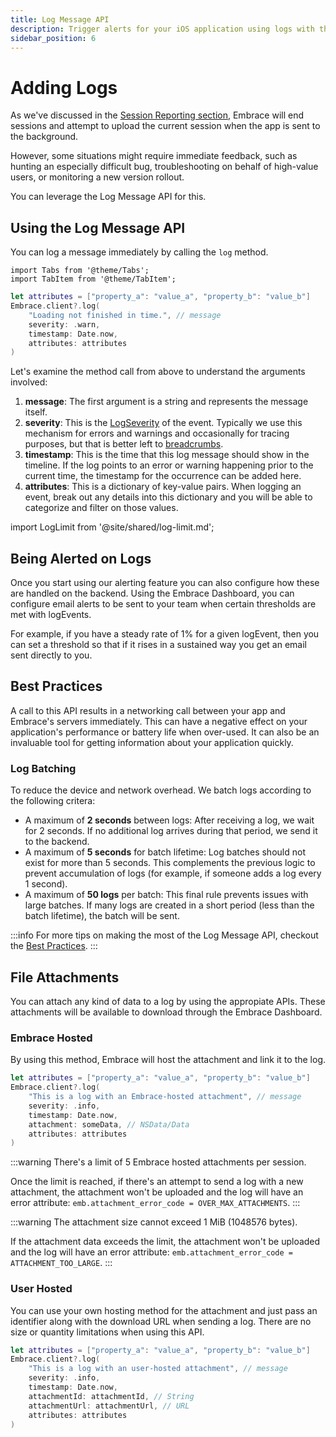 ```yaml
---
title: Log Message API
description: Trigger alerts for your iOS application using logs with the Embrace SDK
sidebar_position: 6
---
```


# Adding Logs

As we've discussed in the [Session Reporting section](/docs/ios/open-source/getting-started/session-reporting.md), Embrace will end sessions and attempt to upload the current session when the app is sent to the background.

However, some situations might require immediate feedback, such as hunting an especially difficult bug, troubleshooting on behalf of high-value users, or monitoring a new version rollout.

You can leverage the Log Message API for this.

## Using the Log Message API

You can log a message immediately by calling the `log` method.

```mdx-code-block
import Tabs from '@theme/Tabs';
import TabItem from '@theme/TabItem';
```

<Tabs groupId="ios-language" queryString="ios-language">
<TabItem value="swift" label="Swift">

```swift
let attributes = ["property_a": "value_a", "property_b": "value_b"]
Embrace.client?.log(
    "Loading not finished in time.", // message
    severity: .warn,
    timestamp: Date.now,
    attributes: attributes
)
```

</TabItem>
</Tabs>

Let's examine the method call from above to understand the arguments involved:

1. **message**: The first argument is a string and represents the message itself.
1. **severity**: This is the [LogSeverity](https://github.com/embrace-io/embrace-apple-sdk/blob/main/Sources/EmbraceCommonInternal/Enums/LogSeverity.swift) of the event. Typically we use this mechanism for errors and warnings and occasionally for tracing purposes, but that is better left to [breadcrumbs](/docs/ios/open-source/getting-started/breadcrumbs.md).
1. **timestamp**: This is the time that this log message should show in the timeline. If the log points to an error or warning happening prior to the current time, the timestamp for the occurrence can be added here.
1. **attributes**: This is a dictionary of key-value pairs. When logging an event, break out any details into this dictionary and you will be able to categorize and filter on those values.

import LogLimit from '@site/shared/log-limit.md';

<LogLimit />

## Being Alerted on Logs

Once you start using our alerting feature you can also configure how these are handled on the backend.
Using the Embrace Dashboard, you can configure email alerts to be sent to your team when certain thresholds are met with logEvents.

For example, if you have a steady rate of 1% for a given logEvent, then you can set a threshold so that if it rises in a sustained way you get an email sent directly to you.

## Best Practices

A call to this API results in a networking call between your app and Embrace's servers immediately.
This can have a negative effect on your application's performance or battery life when over-used.
It can also be an invaluable tool for getting information about your application quickly.

### Log Batching
To reduce the device and network overhead. We batch logs according to the following critera: 
- A maximum of **2 seconds** between logs: After receiving a log, we wait for 2 seconds. If no additional log arrives during that period, we send it to the backend.
- A maximum of **5 seconds** for batch lifetime: Log batches should not exist for more than 5 seconds. This complements the previous logic to prevent accumulation of logs (for example, if someone adds a log every 1 second).
- A maximum of **50 logs** per batch: This final rule prevents issues with large batches. If many logs are created in a short period (less than the batch lifetime), the batch will be sent.


:::info
For more tips on making the most of the Log Message API, checkout the [Best Practices](/best-practices/log-message-api).
:::

## File Attachments

You can attach any kind of data to a log by using the appropiate APIs.
These attachments will be available to download through the Embrace Dashboard.

### Embrace Hosted

By using this method, Embrace will host the attachment and link it to the log.

```swift
let attributes = ["property_a": "value_a", "property_b": "value_b"]
Embrace.client?.log(
    "This is a log with an Embrace-hosted attachment", // message
    severity: .info,
    timestamp: Date.now,
    attachment: someData, // NSData/Data
    attributes: attributes
)
```

:::warning
There's a limit of 5 Embrace hosted attachments per session.

Once the limit is reached, if there's an attempt to send a log with a new attachment, the attachment won't be uploaded and the log will have an error attribute: `emb.attachment_error_code = OVER_MAX_ATTACHMENTS`.
:::

:::warning
The attachment size cannot exceed 1 MiB (1048576 bytes).

If the attachment data exceeds the limit, the attachment won't be uploaded and the log will have an error attribute: `emb.attachment_error_code = ATTACHMENT_TOO_LARGE`.
:::

### User Hosted

You can use your own hosting method for the attachment and just pass an identifier along with the download URL when sending a log.
There are no size or quantity limitations when using this API.

```swift
let attributes = ["property_a": "value_a", "property_b": "value_b"]
Embrace.client?.log(
    "This is a log with an user-hosted attachment", // message
    severity: .info,
    timestamp: Date.now,
    attachmentId: attachmentId, // String
    attachmentUrl: attachmentUrl, // URL
    attributes: attributes
)
```
